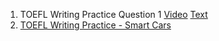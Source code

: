 1. TOEFL Writing Practice Question 1 [Video](https://www.youtube.com/watch?v=IskqsQMxpJM&ab_channel=TOEFLsuccess) [Text](https://www.testbig.com/integrated-toefl-writing-essays/we-have-observed-gradual-increase-sea-level-during-last-decades-1)
2. [TOEFL Writing Practice - Smart Cars](http://www.kentrexs.cn/exam/toefl/2014121814629.html)

